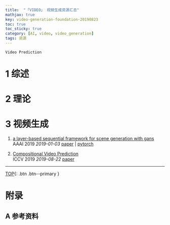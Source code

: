 ```yaml
---
title:  "「VIDEO」 视频生成资源汇总"
mathjax: true
key: video-generation-foundation-20190823
toc: true
toc_sticky: true
category: [AI, video, video_generation]
tags: 资源
---
```

<span id='head'></span>


<!--more-->
`Video Prediction`    

# 1 综述

# 2 理论

# 3 视频生成

1.  [a layer-based sequential framework for scene generation with gans](http://cn.arxiv.org/abs/1901.00671)  
AAAI 2019 *2019-01-03* [paper](https://arxiv.org/abs/1901.00671) | [pytorch](https://github.com/0zgur0/Seq_Scene_Gen)  

1. [Compositional Video Prediction](http://cn.arxiv.org/abs/1908.08522)     
ICCV 2019 *2019-08-22* [paper](https://arxiv.org/abs/1908.08522)    





-------------------  
[TOP](#head){: .btn .btn--primary }



# 附录
## A 参考资料
